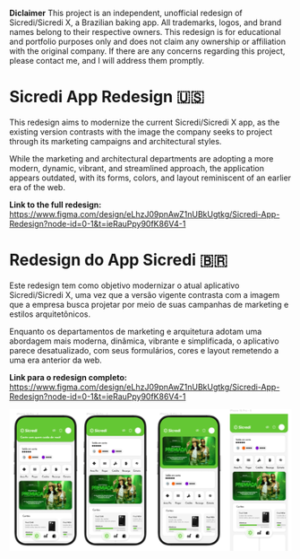 **Diclaimer** 
This project is an independent, unofficial redesign of Sicredi/Sicredi X, a Brazilian baking app. All trademarks, logos, and brand names belong to their respective owners. This redesign is for educational and portfolio purposes only and does not claim any ownership or affiliation with the original company. If there are any concerns regarding this project, please contact me, and I will address them promptly.

# Sicredi App Redesign 🇺🇸️
This redesign aims to modernize the current Sicredi/Sicredi X app, as the existing version contrasts with the image the company seeks to project through its marketing campaigns and architectural styles.

While the marketing and architectural departments are adopting a more modern, dynamic, vibrant, and streamlined approach, the application appears outdated, with its forms, colors, and layout reminiscent of an earlier era of the web.

**Link to the full redesign:**
https://www.figma.com/design/eLhzJ09pnAwZ1nUBkUgtkg/Sicredi-App-Redesign?node-id=0-1&t=ieRauPpy90fK86V4-1

# Redesign do App Sicredi 🇧🇷️
Este redesign tem como objetivo modernizar o atual aplicativo Sicredi/Sicredi X, uma vez que a versão vigente contrasta com a imagem que a empresa busca projetar por meio de suas campanhas de marketing e estilos arquitetônicos.

Enquanto os departamentos de marketing e arquitetura adotam uma abordagem mais moderna, dinâmica, vibrante e simplificada, o aplicativo parece desatualizado, com seus formulários, cores e layout remetendo a uma era anterior da web.

**Link para o redesign completo:**
https://www.figma.com/design/eLhzJ09pnAwZ1nUBkUgtkg/Sicredi-App-Redesign?node-id=0-1&t=ieRauPpy90fK86V4-1

![App preview](images/Spoiler.png)
